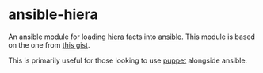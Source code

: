 # ansible-hiera

An ansible module for loading [hiera][] facts into [ansible][].
This module is based on the one from [this gist][gist].

This is primarily useful for those looking to use [puppet][] alongside ansible.

[hiera]: https://github.com/puppetlabs/hiera
[ansible]: http://www.ansible.com
[gist]: https://gist.github.com/mrbanzai/8720298
[puppet]: https://puppetlabs.com
